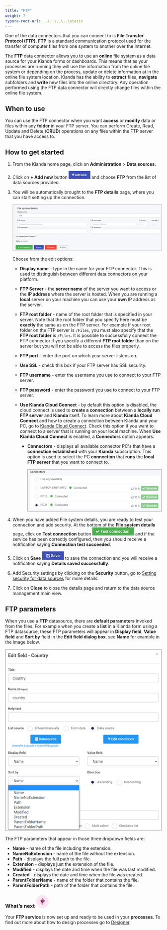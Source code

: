 ```yaml
---
title: "FTP"
weight: 7
typora-root-url: ..\..\..\..\static
---
```




One of the data connectors that you can connect to is **File Transfer Protocol (FTP)**. **FTP** is a standard communication protocol used for the transfer of computer files from one system to another over the internet.

The **FTP** data connector allows you to use an **online** file system as a data source for your Kianda forms or dashboards. This means that as your processes are running they will use the information from the online file system or depending on the process, update or delete information at in the online file system location. Kianda has the ability to **extract** files, **navigate** subfolders and **write** new files into the online directory. Any operation performed using the FTP data connector will directly change files within the online file system.

## When to use

You can use the FTP connector when you want **access** or **modify** data or files within any **folder** in your FTP server. You can perform Create, Read, Update and Delete (**CRUD**) operations on any files within the FTP server that you have access to.

## How to get started

1. From the Kianda home page, click on **Administration** > **Data sources**.

2. Click on **+ Add new** button ![Add new data connector button](/images/addnew.png) and choose **FTP** from the list of data sources provided.

3. You will be automatically brought to the **FTP details** page, where you can start setting up the connection. 

   ![File system detail page](/images/ftp-details.jpg)

   Choose from the edit options:

   - **Display name** - type in the name for your FTP connector. This is used to distinguish between different data connectors on your platform.

   - **FTP Server** - the **server name** of the server you want to access or the **IP address** where the server is hosted. When you are running a **local** server on your machine you can use your **own** IP address as the server.

   - **FTP root folder** - name of the root folder that is specified in your server. Note that the root folder that you specify here must be **exactly** the same as on the FTP server. For example If your root folder on the FTP server is `/Files`, you must also specify that the **FTP root folder** is `/Files`. It is possible to successfully connect the FTP connector if you specify a different **FTP root folder** than on the server but you will not be able to access the files properly.

   - **FTP port** - enter the port on which your server listens on. 

   - **Use SSL** - check this box if your FTP server has SSL security.

   - **FTP username** - enter the username you use to connect to your FTP server.

   - **FTP password** - enter the password you use to connect to your FTP server.

   - **Use Kianda Cloud Connect** - by default this option is disabled, the cloud connect is used to **create a connection** between a **locally run FTP server** and **Kianda** itself. To learn more about **Kianda Cloud Connect** and how to create a connection between Kianda and your PC, go to [Kianda Cloud Connect](/platform/connectors/kianda-cloud-connect/). Check this option if you want to connect to a server that is running on your local machine. When **Use Kianda Cloud Connect** is enabled, a **Connectors** option appears.

     - **Connectors** - displays all available connector PC's that have a **connection established** with your **Kianda** subscription. This option is used to select the PC **connection** that **runs** the **local FTP server** that you want to connect to.

       ![Test connection for REST Service](/images/ftp-connectors.jpg)

4. When you have added File system details, you are ready to test your connection and add security. At the bottom of the **File system details** page, click on **Test connection** button ![Test connection for REST Service](/images/test-connection.jpg) and if the service has been correctly configured, then you should receive a notification saying **Connection test succeeded**.

5. Click on **Save** ![Save connection button](/images/save-connection.jpg) to save the connection and you will receive a notification saying **Details saved successfully**.

6. Add Security settings by clicking on the **Security** button, go to [Setting security for data sources](/platform/connectors/#setting-security-for-data-sources) for more details.

7. Click on **Close** to close the details page and return to the data source management main view.



## FTP parameters

When you use a **FTP** datasource, there are **default parameters** invoked from the files. For example when you create a **list** in a Kianda form using a FTP datasource, these FTP parameters will appear in **Display field**, **Value field** and **Sort by** field in the **Edit field dialog box**, see **Name** for example in the image below.

![File system parameters](/images/file-system-parameters.jpg)

The FTP parameters that appear in those three dropdown fields are:

- **Name** - name of the file including the extension.
- **NameNoExtension** - name of the file without the extension.
- **Path** - displays the full path to the file.
- **Extension** - displays just the extension of the file.
- **Modified** - displays the date and time when the file was last modified.
- **Created** - displays the date and time when the file was created.
- **ParentFolderName** - name of the folder that contains the file.
- **ParentFolderPath** - path of the folder that contains the file.

### What’s next ![Idea icon](/images/18.png)

Your **FTP service** is now set up and ready to be used in your **processes**. To find out more about how to design processes go to [Designer](/platform/application-designer/designer/).

